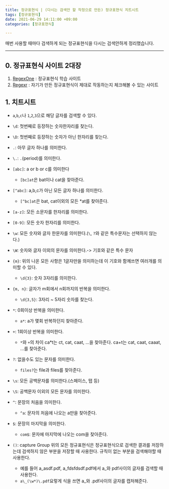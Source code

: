```yaml
---
title: 정규표현식 | (다시는 검색안 할 작정으로 만든) 정규표현식 치트시트
tags: [정규표현식]
date: 2021-06-29 14:11:00 +09:00
categories: [정규표현식]

---
```


매번 사용할 때마다 검색하게 되는 정규표현식을 다시는 검색안하게 정리했습니다.

<!--more-->
---


## 0. 정규표현식 사이트 2대장

1. [RegexOne](https://regexone.com/lesson/capturing_groups) : 정규표현식 학습 사이트
2. [Regexr](https://regexr.com/) : 자기가 만든 정규표현식이 제대로 작동하는지 체크해볼 수 있는 사이트


## 1. 치트시트
- `a`,`b`,`c`나 `1`,`2`,`3`으로 해당 글자를 검색할 수 있다.
- `\d`: 첫번째로 등장하는 숫자한자리를 찾는다.
- `\D`: 첫번째로 등장하는 숫자가 아닌 한자리를 찾는다.
- `.`: 아무 글자 하나를 의미한다.
- `\.`: `.`(period)를 의미한다.
- `[abc]`: a or b or c를 의미한다
  - `[bc]at`은 bat이나 cat을 찾아준다.
- `[^abc]`: a,b,c가 아닌 모든 글자 하나를 의미한다.
  - `[^bc]at`은 bat, cat이외의 모든 *at를 찾아준다.
- `[a-z]`: 모든 소문자를 한자리를 의미한다.
- `[0-9]`: 모든 숫자 한자리를 의미한다.
- `\w`: 모든 숫자와 글자 한문자를 의미한다.(`\`, `?`와 같은 특수문자는 선택하지 않는다.)
- `\W`: 숫자와 글자 이외의 문자를 의미한다.-> 기호와 같은 특수 문자
- `{m}`: 위의 나온 모든 사항은 1글자만을 의미하는데 이 기호와 함께쓰면 여러개를 의미할 수 있다.
  - `\d{3}`: 숫자 3자리를 의미한다.
- `{m, n}`: 글자가 m회에서 n회까지의 반복을 의미한다.
  - `\d{3,5}`: 3자리 ~ 5자리 숫자를 찾는다.
- `*`: 0회이상 반복을 의미한다.
  - `a*`: a가 몇회 반복하던지 찾아준다.
- `+`: 1회이상 반복을 의미한다.
  - `*`와 `+`의 차이
ca*t는 ct, cat, caat, ...을 찾아준다.
ca+t는 cat, caat, caaat, ...를 찾아준다.

- `?`: 없을수도 있는 문자를 의미한다.
  - `files?`는 file과 files를 찾아준다.
- `\s`: 모든 공백문자를 의미한다.(스페이스, 탭 등)
- `\S`: 공백문자 이외의 모든 문자를 의미한다.
- `^`: 문장의 처음을 의미한다.
  - `^a`: 문자의 처음에 나오는 a만을 찾아준다.
- `$`: 문장의 마지막을 의미한다.
  - `com$`: 문자에 마지막에 나오는 com을 찾아준다.
- `()`: capture Group
  위의 모든 정규표현식은 정규표현식으로 검색한 결과를 저장하는데 검색하지 않은 부분을 저장할 때 사용한다.
  규칙이 없는 부분을 검색해야할 때 사용한다.
  
  - 예를 들어 a_asdf.pdf, a_fdsfdsdf.pdf에서 a_와 pdf사이의 글자를 검색할 때사용한다.
  - `a\_(\w*)\.pdf`요렇게 식을 쓰면 a_와 .pdf사이의 글자를 캡처해준다.
  

  
